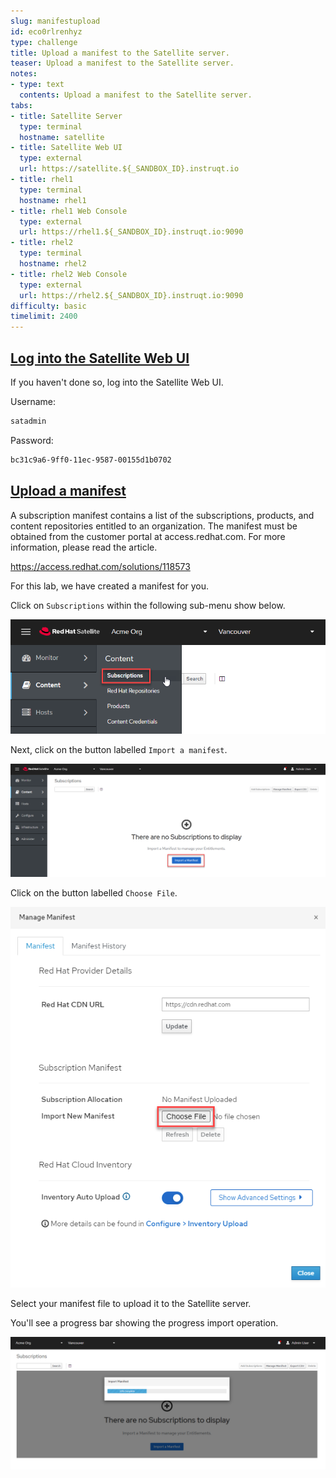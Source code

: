 ```yaml
---
slug: manifestupload
id: eco0rlrenhyz
type: challenge
title: Upload a manifest to the Satellite server.
teaser: Upload a manifest to the Satellite server.
notes:
- type: text
  contents: Upload a manifest to the Satellite server.
tabs:
- title: Satellite Server
  type: terminal
  hostname: satellite
- title: Satellite Web UI
  type: external
  url: https://satellite.${_SANDBOX_ID}.instruqt.io
- title: rhel1
  type: terminal
  hostname: rhel1
- title: rhel1 Web Console
  type: external
  url: https://rhel1.${_SANDBOX_ID}.instruqt.io:9090
- title: rhel2
  type: terminal
  hostname: rhel2
- title: rhel2 Web Console
  type: external
  url: https://rhel2.${_SANDBOX_ID}.instruqt.io:9090
difficulty: basic
timelimit: 2400
---
```

<!-- markdownlint-disable MD033 -->

## <ins>Log into the Satellite Web UI</ins>

If you haven't done so, log into the Satellite Web UI.

Username:

```bash
satadmin
```

Password:

```bash
bc31c9a6-9ff0-11ec-9587-00155d1b0702
```

## <ins>Upload a manifest</ins>

A subscription manifest contains a list of the subscriptions, products, and content repositories entitled to an organization. The manifest must be obtained from the customer portal at access.redhat.com. For more information, please read the article.

<https://access.redhat.com/solutions/118573>

For this lab, we have created a manifest for you.

Click on `Subscriptions` within the following sub-menu show below.

![subscriptions](../assets/subscriptions.png)

Next, click on the button labelled `Import a manifest`.

![importmanifest](../assets/import-a-manifest.png)

Click on the button labelled `Choose File`.

![choosefile](../assets/choose-file.png)

Select your manifest file to upload it to the Satellite server.

You'll see a progress bar showing the progress import operation.

![progressimport](../assets/importing.png)
